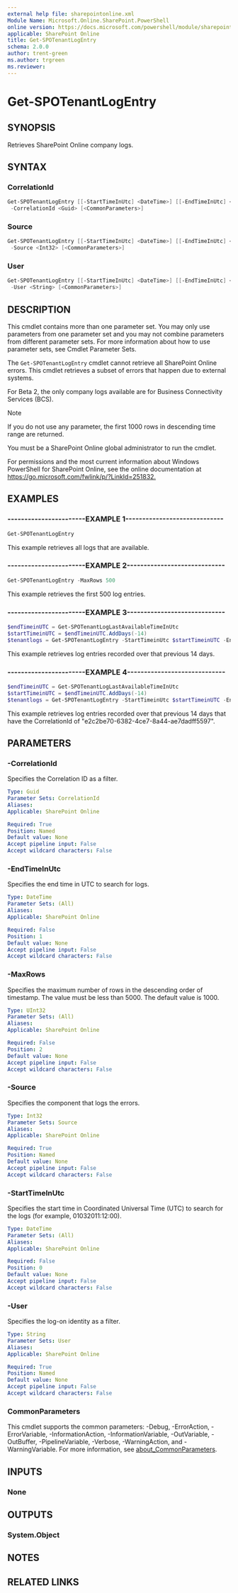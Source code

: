 ```yaml
---
external help file: sharepointonline.xml
Module Name: Microsoft.Online.SharePoint.PowerShell
online version: https://docs.microsoft.com/powershell/module/sharepoint-online/get-spotenantlogentry
applicable: SharePoint Online
title: Get-SPOTenantLogEntry
schema: 2.0.0
author: trent-green
ms.author: trgreen
ms.reviewer:
---
```


# Get-SPOTenantLogEntry

## SYNOPSIS

Retrieves SharePoint Online company logs.

## SYNTAX

### CorrelationId

```powershell
Get-SPOTenantLogEntry [[-StartTimeInUtc] <DateTime>] [[-EndTimeInUtc] <DateTime>] [[-MaxRows] <UInt32>]
 -CorrelationId <Guid> [<CommonParameters>]
```

### Source

```powershell
Get-SPOTenantLogEntry [[-StartTimeInUtc] <DateTime>] [[-EndTimeInUtc] <DateTime>] [[-MaxRows] <UInt32>]
 -Source <Int32> [<CommonParameters>]
```

### User

```powershell
Get-SPOTenantLogEntry [[-StartTimeInUtc] <DateTime>] [[-EndTimeInUtc] <DateTime>] [[-MaxRows] <UInt32>]
 -User <String> [<CommonParameters>]
```

## DESCRIPTION

This cmdlet contains more than one parameter set. You may only use parameters from one parameter set and you may not combine parameters from different parameter sets. For more information about how to use parameter sets, see Cmdlet Parameter Sets.

The `Get-SPOTenantLogEntry` cmdlet cannot retrieve all SharePoint Online errors. This cmdlet retrieves a subset of errors that happen due to external systems.

For Beta 2, the only company logs available are for Business Connectivity Services (BCS).

> [!NOTE]
> If you do not use any parameter, the first 1000 rows in descending time range are returned.  

You must be a SharePoint Online global administrator to run the cmdlet.

For permissions and the most current information about Windows PowerShell for SharePoint Online, see the online documentation at <https://go.microsoft.com/fwlink/p/?LinkId=251832.>

## EXAMPLES

### -----------------------EXAMPLE 1-----------------------------

```powershell
Get-SPOTenantLogEntry
```

This example retrieves all logs that are available.

### -----------------------EXAMPLE 2-----------------------------

```powershell
Get-SPOTenantLogEntry -MaxRows 500
```

This example retrieves the first 500 log entries.

### -----------------------EXAMPLE 3-----------------------------

```powershell
$endTimeinUTC = Get-SPOTenantLogLastAvailableTimeInUtc
$startTimeinUTC = $endTimeinUTC.AddDays(-14)
$tenantlogs = Get-SPOTenantLogEntry -StartTimeinUtc $startTimeinUTC -EndTimeinUTC $endTimeinUTC
```

This example retrieves log entries recorded over that previous 14 days.

### -----------------------EXAMPLE 4-----------------------------

```powershell
$endTimeinUTC = Get-SPOTenantLogLastAvailableTimeInUtc
$startTimeinUTC = $endTimeinUTC.AddDays(-14)
$tenantlogs = Get-SPOTenantLogEntry -StartTimeinUtc $startTimeinUTC -EndTimeinUTC $endTimeinUTC -CorrelationId e2c2be70-6382-4ce7-8a44-ae7dadff5597
```

This example retrieves log entries recorded over that previous 14 days that have the CorrelationId of "e2c2be70-6382-4ce7-8a44-ae7dadff5597".

## PARAMETERS

### -CorrelationId

Specifies the Correlation ID as a filter.

```yaml
Type: Guid
Parameter Sets: CorrelationId
Aliases:
Applicable: SharePoint Online

Required: True
Position: Named
Default value: None
Accept pipeline input: False
Accept wildcard characters: False
```

### -EndTimeInUtc

Specifies the end time in UTC to search for logs.

```yaml
Type: DateTime
Parameter Sets: (All)
Aliases:
Applicable: SharePoint Online

Required: False
Position: 1
Default value: None
Accept pipeline input: False
Accept wildcard characters: False
```

### -MaxRows

Specifies the maximum number of rows in the descending order of timestamp. The value must be less than 5000. The default value is 1000.

```yaml
Type: UInt32
Parameter Sets: (All)
Aliases:
Applicable: SharePoint Online

Required: False
Position: 2
Default value: None
Accept pipeline input: False
Accept wildcard characters: False
```

### -Source

Specifies the component that logs the errors.

```yaml
Type: Int32
Parameter Sets: Source
Aliases:
Applicable: SharePoint Online

Required: True
Position: Named
Default value: None
Accept pipeline input: False
Accept wildcard characters: False
```

### -StartTimeInUtc

Specifies the start time in Coordinated Universal Time (UTC) to search for the logs (for example, 01032011:12:00).

```yaml
Type: DateTime
Parameter Sets: (All)
Aliases:
Applicable: SharePoint Online

Required: False
Position: 0
Default value: None
Accept pipeline input: False
Accept wildcard characters: False
```

### -User

Specifies the log-on identity as a filter.

```yaml
Type: String
Parameter Sets: User
Aliases:
Applicable: SharePoint Online

Required: True
Position: Named
Default value: None
Accept pipeline input: False
Accept wildcard characters: False
```

### CommonParameters

This cmdlet supports the common parameters: -Debug, -ErrorAction, -ErrorVariable, -InformationAction, -InformationVariable, -OutVariable, -OutBuffer, -PipelineVariable, -Verbose, -WarningAction, and -WarningVariable. For more information, see [about_CommonParameters](https://go.microsoft.com/fwlink/?LinkID=113216).

## INPUTS

### None

## OUTPUTS

### System.Object

## NOTES

## RELATED LINKS
